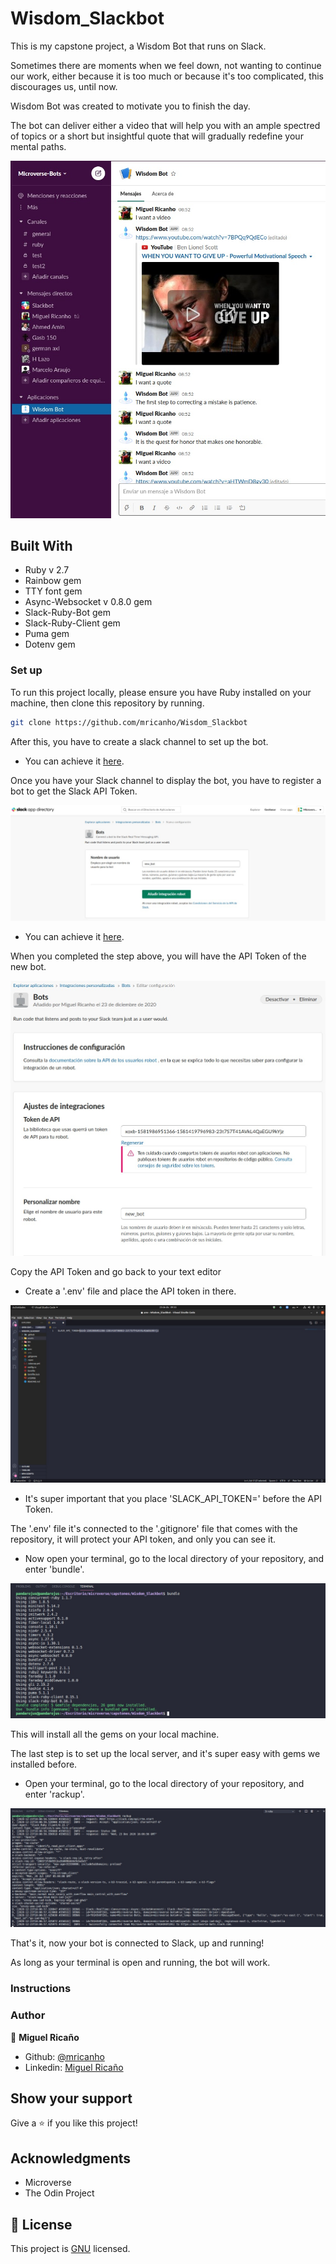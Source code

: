 # Wisdom_Slackbot
This is my capstone project, a Wisdom Bot that runs on Slack.

Sometimes there are moments when we feel down, not wanting to continue our work, either because it is too much or because it's too complicated, this discourages us, until now.

Wisdom Bot was created to motivate you to finish the day.

The bot can deliver either a video that will help you with an ample spectred of topics or a short but insightful quote that will gradually redefine your mental paths.

![screenshot](./assets/screenshot.jpeg)

## Built With

- Ruby v 2.7
- Rainbow gem
- TTY font gem
- Async-Websocket v 0.8.0 gem
- Slack-Ruby-Bot gem
- Slack-Ruby-Client gem
- Puma gem
- Dotenv gem

### Set up

To run this project locally, please ensure you have Ruby installed on your machine, then clone this repository by running.

```bash
git clone https://github.com/mricanho/Wisdom_Slackbot
```
After this, you have to create a slack channel to set up the bot.

- You can achieve it [here](https://slack.com/get-started#/create).

Once you have your Slack channel to display the bot, you have to register a bot to get the Slack API Token.

![screenshot](./assets/newbot.jpeg)

- You can achieve it [here](http://slack.com/services/new/bot).

When you completed the step above, you will have the API Token of the new bot.

![screenshot](./assets/newbot_api.jpeg)

Copy the API Token and go back to your text editor

- Create a '.env' file and place the API token in there.

![screenshot](./assets/env_file.jpeg)

- It's super important that you place 'SLACK_API_TOKEN=' before the API Token.

The '.env' file it's connected to the '.gitignore' file that comes with the repository, it will protect your API token, and only you can see it.

- Now open your terminal, go to the local directory of your repository, and enter 'bundle'.

![screenshot](./assets/bundle.jpeg)

This will install all the gems on your local machine.

The last step is to set up the local server, and it's super easy with gems we installed before. 

- Open your terminal, go to the local directory of your repository, and enter 'rackup'.

![screenshot](./assets/rackup.jpeg)

That's it, now your bot is connected to Slack, up and running! 

As long as your terminal is open and running, the bot will work.

### Instructions
### Author

👤 <b>Miguel Ricaño</b>

- Github: [@mricanho](https://github.com/mricanho)
- Linkedin: [Miguel Ricaño](https://www.linkedin.com/in/mricanho/)


## Show your support

Give a ⭐️ if you like this project!

## Acknowledgments

- Microverse
- The Odin Project

## 📝 License

This project is [GNU](LICENSE.md) licensed.